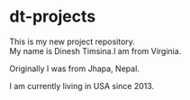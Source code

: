 # dt-projects
This is my new project repository.
<br>
My name is Dinesh Timsina.I am from Virginia.

Originally I was from Jhapa, Nepal.

I am currently living in USA since 2013.
